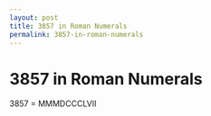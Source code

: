 ```yaml
---
layout: post
title: 3857 in Roman Numerals
permalink: 3857-in-roman-numerals
---
```


# 3857 in Roman Numerals

3857 = MMMDCCCLVII
